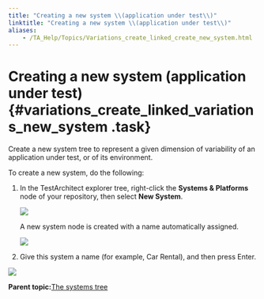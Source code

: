 ```yaml
--- 
title: "Creating a new system \\(application under test\\)"
linktitle: "Creating a new system \\(application under test\\)"
aliases: 
    - /TA_Help/Topics/Variations_create_linked_create_new_system.html
---
```

# Creating a new system \(application under test\) {#variations_create_linked_variations_new_system .task}

Create a new system tree to represent a given dimension of variability of an application under test, or of its environment.

To create a new system, do the following:

1.  In the TestArchitect explorer tree, right-click the **Systems & Platforms** node of your repository, then select **New System**.

    ![](../Images/New_system.png)

    A new system node is created with a name automatically assigned.

    ![](../Images/New_system_effect.png)

2.  Give this system a name \(for example, Car Rental\), and then press Enter.


![](../Images/New_system_car_rental.png)

**Parent topic:**[The systems tree](../../TA_Help/Topics/Variations_create_linked_system_tree.html)


